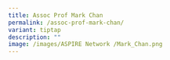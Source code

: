 ```yaml
---
title: Assoc Prof Mark Chan
permalink: /assoc-prof-mark-chan/
variant: tiptap
description: ""
image: /images/ASPIRE Network /Mark_Chan.png
---
```

